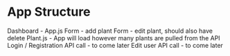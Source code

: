 # App Structure

Dashboard - App.js
Form - add plant
Form - edit plant, should also have delete
Plant.js  - App will load however many plants are pulled from the API
Login / Registration API call - to come later
Edit user API call - to come later

